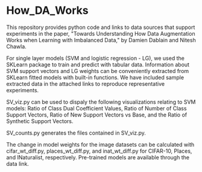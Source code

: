 # How_DA_Works
This repository provides python code and links to data sources that support experiments in the paper, "Towards Understanding How Data Augmentation Works when Learning with Imbalanced Data," by Damien Dablain and Nitesh Chawla.

For single layer models (SVM and logistic regression - LG), we used the SKLearn package to train and predict with tabular data. Information about SVM support vectors and LG weights can be conveniently extracted from SKLearn fitted models with built-in functions. We have included sample extracted data in the attached links to reproduce representative experiments.

SV_viz.py can be used to dispaly the following visualizations relating to SVM models: Ratio of Class Dual Coefficient Values, Ratio of Number of Class Support Vectors, Ratio of New Support Vectors vs Base, and the Ratio of Synthetic Support Vectors.

SV_counts.py generates the files contained in SV_viz.py.

The change in model weights for the image datasets can be calculated with cifar_wt_diff.py, places_wt_diff.py, and inat_wt_diff.py for CIFAR-10, Places, and INaturalist, respectively. Pre-trained models are available through the data link.


